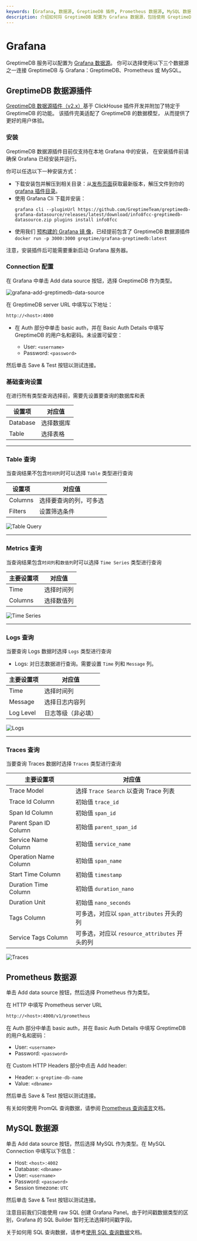 ```yaml
---
keywords: [Grafana, 数据源, GreptimeDB 插件, Prometheus 数据源, MySQL 数据源, 仪表盘, 数据可视化]
description: 介绍如何将 GreptimeDB 配置为 Grafana 数据源，包括使用 GreptimeDB 数据源插件、Prometheus 数据源和 MySQL 数据源的方法。
---
```


# Grafana

GreptimeDB 服务可以配置为 [Grafana 数据源](https://grafana.com/docs/grafana/latest/datasources/add-a-data-source/)。
你可以选择使用以下三个数据源之一连接 GreptimeDB 与 Grafana：GreptimeDB、Prometheus 或 MySQL。

## GreptimeDB 数据源插件

[GreptimeDB 数据源插件（v2.x）](https://github.com/GreptimeTeam/greptimedb-grafana-datasource)基于 ClickHouse 插件开发并附加了特定于 GreptimeDB 的功能。
该插件完美适配了 GreptimeDB 的数据模型，
从而提供了更好的用户体验。


### 安装

GreptimeDB 数据源插件目前仅支持在本地 Grafana 中的安装，
在安装插件前请确保 Grafana 已经安装并运行。

你可以任选以下一种安装方式：

- 下载安装包并解压到相关目录：从[发布页面](https://github.com/GreptimeTeam/greptimedb-grafana-datasource/releases/latest/)获取最新版本，解压文件到你的 [grafana 插件目录](https://grafana.com/docs/grafana/latest/setup-grafana/configure-grafana/#plugins)。
- 使用 Grafana Cli 下载并安装：
  ```shell
  grafana cli --pluginUrl https://github.com/GreptimeTeam/greptimedb-grafana-datasource/releases/latest/download/info8fcc-greptimedb-datasource.zip plugins install info8fcc
  ```
- 使用我们 [预构建的 Grafana 镜
  像](https://hub.docker.com/r/greptime/grafana-greptimedb)，已经提前包含了
  GreptimeDB 数据源插件 `docker run -p 3000:3000
  greptime/grafana-greptimedb:latest`

注意，安装插件后可能需要重新启动 Grafana 服务器。


### Connection 配置

在 Grafana 中单击 Add data source 按钮，选择 GreptimeDB 作为类型。

![grafana-add-greptimedb-data-source](/grafana-add-greptimedb-data-source.png)


在 GreptimeDB server URL 中填写以下地址：

```txt
http://<host>:4000
```

- 在 Auth 部分中单击 basic auth，并在 Basic Auth Details 中填写 GreptimeDB 的用户名和密码。未设置可留空：

  - User: `<username>`
  - Password: `<password>`

然后单击 Save & Test 按钮以测试连接。


### 基础查询设置
在进行所有类型查询选择前，需要先设置要查询的数据库和表

| 设置项 | 对应值 |
|-----------|-------------|
| Database| 选择数据库
| Table   | 选择表格

---

### Table 查询
当查询结果不包含`时间列`时可以选择 `Table` 类型进行查询

| 设置项 | 对应值 |
|-----------|-------------|
| Columns | 选择要查询的列，可多选
| Filters | 设置筛选条件

![Table Query](/grafana/table.png)

---

### Metrics 查询
当查询结果包含`时间列`和`数值列`时可以选择 `Time Series` 类型进行查询

| 主要设置项 | 对应值 |
|-----------|-------------|
| Time | 选择时间列
| Columns | 选择数值列

![Time Series](/grafana/series1.png)

---

### Logs 查询
当要查询 Logs 数据时选择 `Logs` 类型进行查询
* Logs: 对日志数据进行查询。需要设置 `Time` 列和 `Message` 列。

| 主要设置项 | 对应值 |
|-----------|--------------------|
| Time | 选择时间列
| Message | 选择日志内容列
| Log Level| 日志等级（非必填）

![Logs](/grafana/logs.png)

---

### Traces 查询
当要查询 Traces 数据时选择 `Traces` 类型进行查询

| 主要设置项 | 对应值 |
|-----------|---------------------|
| Trace Model | 选择 `Trace Search` 以查询 Trace 列表
| Trace Id Column | 初始值 `trace_id`
| Span Id Column | 初始值 `span_id`
| Parent Span ID Column | 初始值 `parent_span_id`
| Service Name Column | 初始值 `service_name`
| Operation Name Column | 初始值 `span_name`
| Start Time Column | 初始值 `timestamp`
| Duration Time Column | 初始值 `duration_nano`
| Duration Unit | 初始值 `nano_seconds`
| Tags Column | 可多选，对应以 `span_attributes` 开头的列
| Service Tags Column| 可多选，对应以 `resource_attributes` 开头的列

![Traces](/grafana/traceconfig.png)

## Prometheus 数据源

单击 Add data source 按钮，然后选择 Prometheus 作为类型。

在 HTTP 中填写 Prometheus server URL

```txt
http://<host>:4000/v1/prometheus
```

在 Auth 部分中单击 basic auth，并在 Basic Auth Details 中填写 GreptimeDB 的用户名和密码：

- User: `<username>`
- Password: `<password>`

在 Custom HTTP Headers 部分中点击 Add header:

- Header: `x-greptime-db-name`
- Value: `<dbname>`

然后单击 Save & Test 按钮以测试连接。

有关如何使用 PromQL 查询数据，请参阅 [Prometheus 查询语言](/user-guide/query-data/promql.md)文档。

## MySQL 数据源

单击 Add data source 按钮，然后选择 MySQL 作为类型。在 MySQL Connection 中填写以下信息：

- Host: `<host>:4002`
- Database: `<dbname>`
- User: `<username>`
- Password: `<password>`
- Session timezone: `UTC`

然后单击 Save & Test 按钮以测试连接。

注意目前我们只能使用 raw SQL 创建 Grafana Panel。由于时间戳数据类型的区别，Grafana
的 SQL Builder 暂时无法选择时间戳字段。

关于如何用 SQL 查询数据，请参考[使用 SQL 查询数据](/user-guide/query-data/sql.md)文档。
